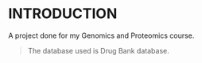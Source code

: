 # INTRODUCTION

A project done for my Genomics and Proteomics course.
>The database used is Drug Bank database.
